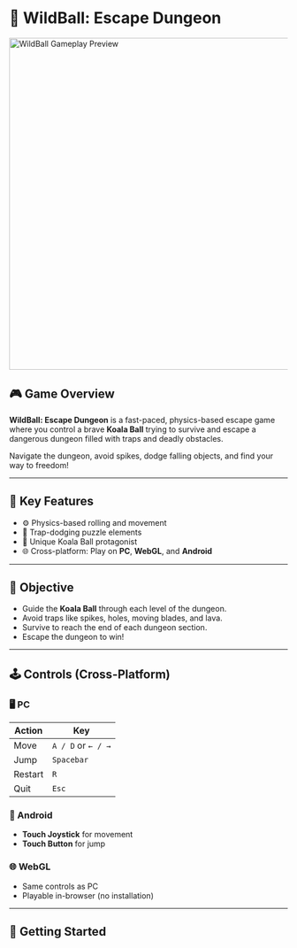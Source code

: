 # 🐨 WildBall: Escape Dungeon

<img src="Assets/Images/wildball_preview.jpg" alt="WildBall Gameplay Preview" width="600"/>

## 🎮 Game Overview

**WildBall: Escape Dungeon** is a fast-paced, physics-based escape game where you control a brave **Koala Ball** trying to survive and escape a dangerous dungeon filled with traps and deadly obstacles.

Navigate the dungeon, avoid spikes, dodge falling objects, and find your way to freedom!

---

## 🌟 Key Features

- ⚙️ Physics-based rolling and movement
- 🧠 Trap-dodging puzzle elements
- 🐨 Unique Koala Ball protagonist
- 🌐 Cross-platform: Play on **PC**, **WebGL**, and **Android**

---

## 🎯 Objective

- Guide the **Koala Ball** through each level of the dungeon.
- Avoid traps like spikes, holes, moving blades, and lava.
- Survive to reach the end of each dungeon section.
- Escape the dungeon to win!

---

## 🕹️ Controls (Cross-Platform)

### 🖥️ PC

| Action      | Key             |
|-------------|------------------|
| Move        | `A / D` or `← / →` |
| Jump        | `Spacebar`       |
| Restart     | `R`              |
| Quit        | `Esc`            |

### 📱 Android

- **Touch Joystick** for movement
- **Touch Button** for jump

### 🌐 WebGL

- Same controls as PC
- Playable in-browser (no installation)

---

## 🚀 Getting Started

